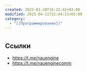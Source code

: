 ```yaml
---
created: 2025-01-20T16:22:42+03:00
modified: 2025-04-11T22:44:21+03:00
category:
  - "[[Программирование]]"
---
```


# 

## Ссылки

 - https://t.me/nauengine
 - https://t.me/nauenginecomm